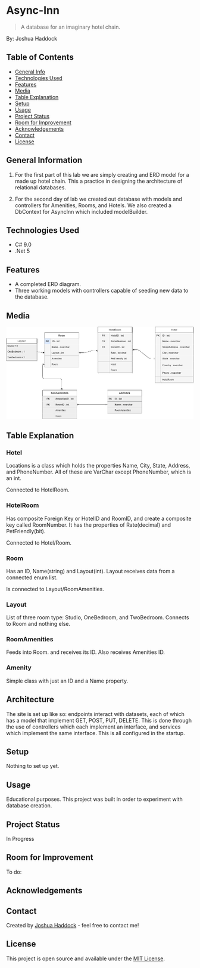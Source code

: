 # Async-Inn

> A database for an imaginary hotel chain.

By: Joshua Haddock

## Table of Contents

* [General Info](#general-information)
* [Technologies Used](#technologies-used)
* [Features](#features)
* [Media](#media)
* [Table Explanation](#table-explanation)
* [Setup](#setup)
* [Usage](#usage)
* [Project Status](#project-status)
* [Room for Improvement](#room-for-improvement)
* [Acknowledgements](#acknowledgements)
* [Contact](#contact)
* [License](#license)

## General Information

1. For the first part of this lab we are simply creating and ERD model for a made up hotel chain. This a practice in designing the architecture of relational databases.

2. For the second day of lab we created out database with models and controllers for Amenities, Rooms, and Hotels. We also created a DbContext for AsyncInn which included modelBuilder.

## Technologies Used

* C# 9.0
* .Net 5

## Features

* A completed ERD diagram.
* Three working models with controllers capable of seeding new data to the database.

## Media

![ERD Model](./images/AsyncInn.png)

## Table Explanation

### Hotel

Locations is a class which holds the properties Name, City, State, Address, and PhoneNumber. All of these are VarChar except PhoneNumber, which is an int.

Connected to HotelRoom.

### HotelRoom

Has composite Foreign Key or HotelID and RoomID, and create a composite key called RoomNumber. It has the properties of Rate(decimal) and PetFriendly(bit).

Connected to Hotel/Room.

### Room

Has an ID, Name(string) and Layout(int). Layout receives data from a connected enum list.

Is connected to Layout/RoomAmenities.

### Layout

List of three room type: Studio, OneBedroom, and TwoBedroom. Connects to Room and nothing else.

### RoomAmenities

Feeds into Room. and receives its ID. Also receives Amenities ID.

### Amenity

Simple class with just an ID and a Name property.

## Architecture

The site is set up like so: endpoints interact with datasets, each of which has a model that implement GET, POST, PUT, DELETE. This is done through the use of controllers which each implement an interface, and services which implement the same interface. This is all configured in the startup.

## Setup

Nothing to set up yet.

## Usage

Educational purposes. This project was built in order to experiment with database creation.

## Project Status

In Progress

## Room for Improvement

To do:

## Acknowledgements

## Contact

Created by [Joshua Haddock](https://www.linkedin.com/in/joshuahaddock/) - feel free to contact me!

## License

This project is open source and available under the [MIT License](./LICENSE).


